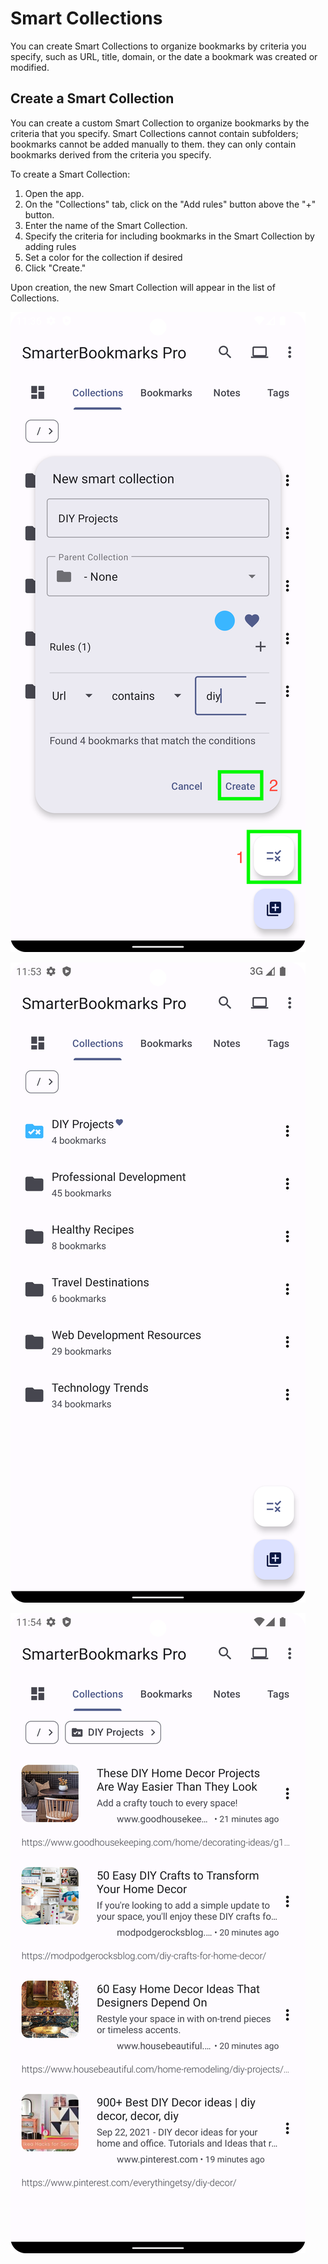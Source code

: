 # Smart Collections

You can create Smart Collections to organize bookmarks by criteria you specify, such as URL, title, domain, or the date a bookmark was created or modified.

## Create a Smart Collection

You can create a custom Smart Collection to organize bookmarks by the criteria that you specify. Smart Collections cannot contain subfolders; bookmarks cannot be added manually to them. they can only contain bookmarks derived from the criteria you specify.

To create a Smart Collection:

1. Open the app.
2. On the "Collections" tab, click on the "Add rules" button above the "+" button.
3. Enter the name of the Smart Collection.
4. Specify the criteria for including bookmarks in the Smart Collection by adding rules
5. Set a color for the collection if desired
6. Click "Create."

Upon creation, the new Smart Collection will appear in the list of Collections.

![Creating a smart collection](../assets/3.png "Creating a smart collection")

![List with a smart collection](../assets/4.png "List with a smart collection")

![Contents of a smart collection](../assets/5.png "Contents of a smart collection")